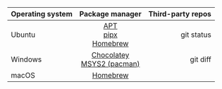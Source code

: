 | Operating system | Package manager | Third-party repos |
| :---        |     :---:      |          ---: |
| Ubuntu      | [APT](https://wiki.debian.org/Apt) <br/> [pipx](https://pypa.github.io/pipx/) <br/> [Homebrew](https://homebrew.sh)        | git status    |
| Windows     | [Chocolatey](https://chocolatey.org)  <br/> [MSYS2 (pacman)](https://www.msys2.org/docs/package-management)   | git diff      |
| macOS       | [Homebrew](https://homebrew.sh)            |               |                       |                |
